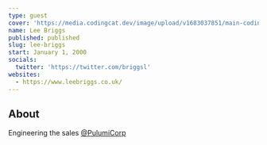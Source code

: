 ```yaml
---
type: guest
cover: 'https://media.codingcat.dev/image/upload/v1683037851/main-codingcatdev-photo/podcast-guest/briggsl'
name: Lee Briggs
published: published
slug: lee-briggs
start: January 1, 2000
socials:
  twitter: 'https://twitter.com/briggsl'
websites:
  - https://www.leebriggs.co.uk/
---
```


## About

Engineering the sales [@PulumiCorp](https://www.pulumi.com/)
